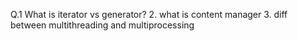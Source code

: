 Q.1 What is iterator vs generator?
2. what is content manager
3. diff between multithreading and multiprocessing
